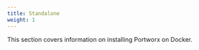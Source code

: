 ```yaml
---
title: Standalone
weight: 1
---
```


This section covers information on installing Portworx on Docker.

